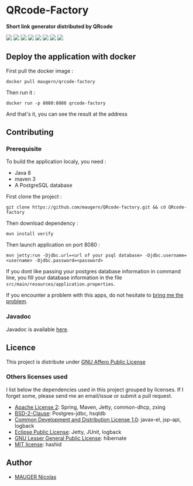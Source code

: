 ﻿QRcode-Factory
==============

**Short link generator distributed by QRcode**

[![][travis img]][travis] [![][circleci img]][circleci] [![][vulnerabilities img]][vulnerabilities] [![][code-climate img]][code-climate] [![][codecov img]][codecov] [![][codacy img]][codacy] [![][sonar img]][sonar] [![][license img]][license]

## Deploy the application with docker 
First pull the docker image :
```
docker pull maugern/qrcode-factory
```

Then run it :
```
docker run -p 8080:8080 qrcode-factory
```

And that's it, you can see the result at the address

## Contributing 
### Prerequisite
To build the application localy, you need :
- Java 8
- maven 3
- A PostgreSQL database

First clone the project :
```
git clone https://github.com/maugern/QRcode-factory.git && cd QRcode-factory
```

Then download dependency :
```
mvn install verify
```

Then launch application on port 8080 :
```
mvn jetty:run -Djdbc.url=<url of your psql database> -Djdbc.username=<username> -Djdbc.password=<password>
```

If you dont like passing your postgres database information in command line, you fill your database information in the file ``src/main/resources/application.properties``.

If you encounter a problem with this apps, do not hesitate to [bring me the problem](https://github.com/maugern/QRcode-factory/issues).

### Javadoc
Javadoc is available [here](https://maugern.github.io/QRcode-factory/).

## Licence
This project is distribute under [GNU Affero Public License](https://www.gnu.org/licenses/agpl-3.0.en.html)

### Others licenses used
I list below the dependencies used in this project grouped by licenses. If I forget some, please send me an email/issue or submit a pull request.
- [Apache License 2](http://www.apache.org/licenses/LICENSE-2.0): Spring, Maven, Jetty, common-dhcp, zxing
- [BSD-2-Clause](https://opensource.org/licenses/BSD-2-Clause): Postgres-jdbc, hsqldb
- [Common Development and Distribution License 1.0](https://opensource.org/licenses/CDDL-1.0): javax-el, jsp-api, logback
- [Eclipse Public License](http://www.eclipse.org/org/documents/epl-v10.php): Jetty, JUnit, logback
- [GNU Lesser General Public License](https://www.gnu.org/licenses/lgpl-3.0.en.html): hibernate
- [MIT license](https://opensource.org/licenses/MIT): hashid



## Author
- [MAUGER Nicolas](https://maugern.fr/)

[travis]:https://travis-ci.org/maugern/QRcode-factory
[travis img]:https://travis-ci.org/maugern/QRcode-factory.svg?branch=master
[license]:https://www.gnu.org/licenses/agpl-3.0.en.html
[license img]:https://img.shields.io/badge/License-AGPL%20v3-blue.svg
[vulnerabilities]:https://snyk.io/test/github/maugern/qrcode-factory
[vulnerabilities img]:https://snyk.io/test/github/maugern/qrcode-factory/badge.svg
[code-climate]:https://codeclimate.com/github/maugern/QRcode-factory
[code-climate img]:https://codeclimate.com/github/maugern/QRcode-factory/badges/gpa.svg
[codecov]:https://codecov.io/gh/maugern/QRcode-factory
[codecov img]:https://codecov.io/gh/maugern/QRcode-factory/branch/master/graph/badge.svg
[circleci]:https://circleci.com/gh/maugern/QRcode-factory
[circleci img]:https://circleci.com/gh/maugern/QRcode-factory.svg?style=shield&circle-token=:circle-token
[codacy]:https://www.codacy.com/app/contact_74/QRcode-factory?utm_source=github.com&amp;utm_medium=referral&amp;utm_content=maugern/QRcode-factory&amp;utm_campaign=Badge_Grade
[codacy img]:https://api.codacy.com/project/badge/Grade/e9829ad6908d47b3a0d9acb290c18dad
[sonar]:https://sonarcloud.io/dashboard?id=fr.maugern%3AQRcode-factory
[sonar img]:https://sonarcloud.io/api/project_badges/measure?project=fr.maugern%3AQRcode-factory&metric=alert_status

